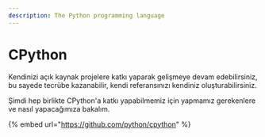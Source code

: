 ```yaml
---
description: The Python programming language
---
```


# CPython

Kendinizi açık kaynak projelere katkı yaparak gelişmeye devam edebilirsiniz, bu sayede
tecrübe kazanabilir, kendi referansınızı kendiniz oluşturabilirsiniz.

Şimdi hep birlikte CPython'a katkı yapabilmemiz için yapmamız gerekenlere ve nasıl
yapacağımıza bakalım.

{% embed url="https://github.com/python/cpython" %}
